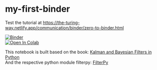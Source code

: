 # my-first-binder
Test the tutorial at https://the-turing-way.netlify.app/communication/binder/zero-to-binder.html

[![Binder](https://mybinder.org/badge_logo.svg)](https://mybinder.org/v2/gh/mn5hk/my-first-binder/HEAD) <br>
[![Open In Colab](https://miro.medium.com/max/512/0*zNcjWYiZcJgreZAs.png)](https://colab.research.google.com/github/mn5hk/my-first-binder/blob/main/00_intro_kalman_filter_bayesian_approach.ipynb)

This notebook is built based on the book: [Kalman and Bayesian Filters in Python](https://github.com/rlabbe/Kalman-and-Bayesian-Filters-in-Python/) <br>
And the respective python module filterpy: [FilterPy](https://github.com/rlabbe/filterpy)
